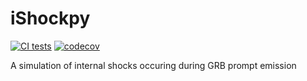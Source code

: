 # iShockpy
[![CI tests](https://github.com/grburgess/iShockpy/actions/workflows/test.yml/badge.svg)](https://github.com/grburgess/iShockpy/actions/workflows/test.yml)
[![codecov](https://codecov.io/gh/grburgess/iShockpy/branch/master/graph/badge.svg?token=O3kRzaIant)](https://codecov.io/gh/grburgess/iShockpy)

A simulation of internal shocks occuring during GRB prompt emission
